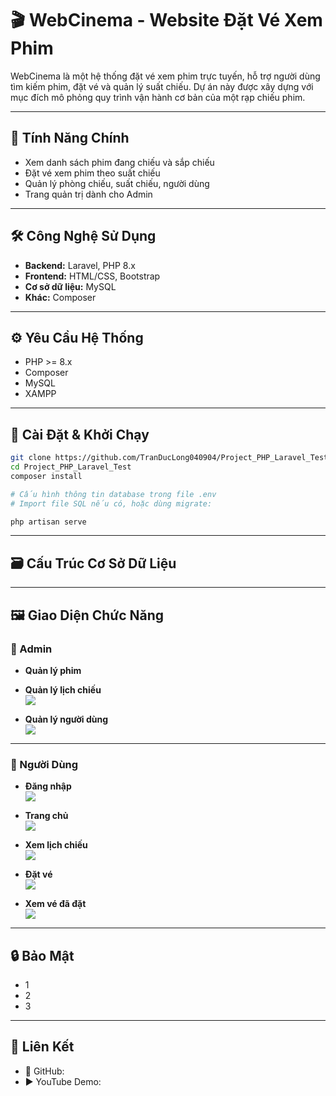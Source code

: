 # 🎬 WebCinema - Website Đặt Vé Xem Phim

WebCinema là một hệ thống đặt vé xem phim trực tuyến, hỗ trợ người dùng tìm kiếm phim, đặt vé và quản lý suất chiếu. Dự án này được xây dựng với mục đích mô phỏng quy trình vận hành cơ bản của một rạp chiếu phim.

---

## 🚀 Tính Năng Chính

- Xem danh sách phim đang chiếu và sắp chiếu  
- Đặt vé xem phim theo suất chiếu  
- Quản lý phòng chiếu, suất chiếu, người dùng  
- Trang quản trị dành cho Admin  

---

## 🛠️ Công Nghệ Sử Dụng

- **Backend:** Laravel, PHP 8.x  
- **Frontend:** HTML/CSS, Bootstrap  
- **Cơ sở dữ liệu:** MySQL  
- **Khác:** Composer  

---

## ⚙️ Yêu Cầu Hệ Thống

- PHP >= 8.x 
- Composer  
- MySQL  
- XAMPP

---

## 🧩 Cài Đặt & Khởi Chạy

```bash
git clone https://github.com/TranDucLong040904/Project_PHP_Laravel_Test.git
cd Project_PHP_Laravel_Test
composer install

# Cấu hình thông tin database trong file .env
# Import file SQL nếu có, hoặc dùng migrate:

php artisan serve
```
---
## 🗃️ Cấu Trúc Cơ Sở Dữ Liệu



---
## 🖼️ Giao Diện Chức Năng

 ### 🔐 Admin

 - **Quản lý phim**  



 - **Quản lý lịch chiếu**  
  ![](./screenshots/admin_quan_ly_lich.png)

 - **Quản lý người dùng**  
  ![](./screenshots/admin_quan_ly_nguoi_dung.png)

---

 ### 👤 Người Dùng

 - **Đăng nhập**  
  ![](./screenshots/user_login.png)

 - **Trang chủ**  
  ![](./screenshots/user_home.png)

 - **Xem lịch chiếu**  
  ![](./screenshots/user_lich_chieu.png)

 - **Đặt vé**  
  ![](./screenshots/user_dat_ve.png)

 - **Xem vé đã đặt**  
  ![](./screenshots/user_ve_da_dat.png)


---
## 🔒 Bảo Mật
- 1
- 2
- 3


---

## 🔗 Liên Kết
- 🔗 GitHub:
- ▶️ YouTube Demo:

